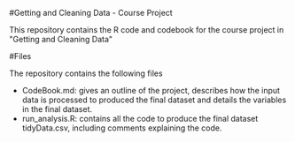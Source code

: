 #Getting and Cleaning Data - Course Project

This repository contains the R code and codebook for the course project in "Getting and Cleaning Data"

#Files

The repository contains the following files  
* CodeBook.md: gives an outline of the project, describes how the input data is processed to produced the final dataset and details the variables in the final dataset.  
* run_analysis.R: contains all the code to produce the final dataset tidyData.csv, including comments explaining the code.  